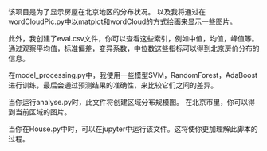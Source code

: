 该项目是为了显示房屋在北京地区的分布状况。
以及我将通过在wordCloudPic.py中以matplot和wordCloud的方式绘画来显示一些图片。

此外，我创建了eval.csv文件，你可以查看这些索引，例如中值，均值，峰值等。通过观察平均值，标准偏差，变异系数，中位数这些指标可以得到北京房价分布的信息。

在model_processing.py中，我使用一些模型SVM，RandomForest，AdaBoost进行训练，最后会通过预测结果的准确性，来比较它们之间的差异。

当你运行analyse.py时，此文件将创建区域分布规模图。 在北京市里，你可以得到当前区域的图片。

当你在House.py中时，可以在jupyter中运行该文件。这将使你更加理解此脚本的过程。
